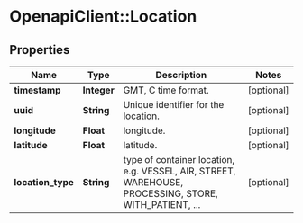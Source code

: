 # OpenapiClient::Location

## Properties
Name | Type | Description | Notes
------------ | ------------- | ------------- | -------------
**timestamp** | **Integer** | GMT, C time format. | [optional] 
**uuid** | **String** | Unique identifier for the location. | [optional] 
**longitude** | **Float** | longitude. | [optional] 
**latitude** | **Float** | latitude. | [optional] 
**location_type** | **String** | type of container location, e.g. VESSEL, AIR, STREET, WAREHOUSE, PROCESSING, STORE, WITH_PATIENT, ... | [optional] 


